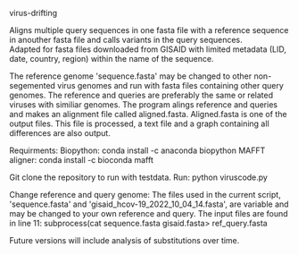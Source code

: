 virus-drifting 

Aligns multiple query sequences in one fasta file with a reference sequence in anouther fasta file and calls variants in the query sequences.  
Adapted for fasta files downloaded from GISAID with limited metadata (LID, date, country, region) within the name of 
the sequence. 

The reference genome 'sequence.fasta' may be changed to other non-segemented virus genomes and run with fasta files
containing other query genomes. The reference and queries are preferably the same or related viruses with similiar genomes. The program alings reference and queries and makes an alignment file called
aligned.fasta. Aligned.fasta is one of the output files. This file is processed, a text file and a graph containing all differences are also output. 

Requirments: 
Biopython:  conda install -c anaconda biopython
MAFFT aligner: conda install -c bioconda mafft

Git clone the repository to run with testdata.
Run: python viruscode.py 

Change reference and query genome: The files used in the current script, 'sequence.fasta' and 'gisaid_hcov-19_2022_10_04_14.fasta', are variable and may be changed to your own reference and query. 
The input files are found in line 11: subprocess(cat sequence.fasta gisaid.fasta> ref_query.fasta 

Future versions will include analysis of substitutions over time.  
